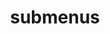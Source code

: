 ---
layout: page
title: submenus
nav: fasle
nav_order: 
dropdown: false
children:
    - title: publications
      permalink: /publications/
    - title: divider
    - title: projects
      permalink: /projects/
---